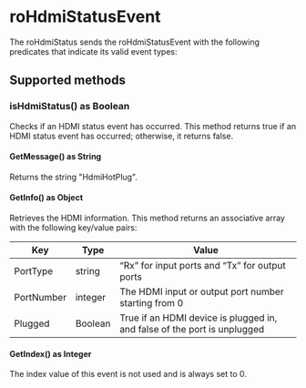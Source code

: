 roHdmiStatusEvent
=================

The roHdmiStatus sends the roHdmiStatusEvent with the following predicates that indicate its valid event types:

Supported methods
-----------------

### isHdmiStatus() as Boolean

Checks if an HDMI status event has occurred. This method returns true if an HDMI status event has occurred; otherwise, it returns false.

#### GetMessage() as String

Returns the string "HdmiHotPlug".

#### GetInfo() as Object

Retrieves the HDMI information. This method returns an associative array with the following key/value pairs:

| Key | Type | Value |
| --- | --- | --- |
| PortType | string | “Rx” for input ports and “Tx” for output ports |
| PortNumber | integer | The HDMI input or output port number starting from 0 |
| Plugged | Boolean | True if an HDMI device is plugged in, and false of the port is unplugged |

#### GetIndex() as Integer

The index value of this event is not used and is always set to 0.